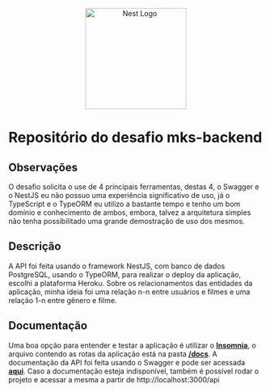 <p align="center">
  <a href="http://nestjs.com/" target="blank"><img src="https://nestjs.com/img/logo-small.svg" width="200" alt="Nest Logo" /></a>
</p>

# Repositório do desafio mks-backend

## Observações

O desafio solicita o use de 4 principais ferramentas, destas 4, o Swagger e o NestJS eu não possuo uma experiência significativo de uso, já o TypeScript e o TypeORM eu utilizo a bastante tempo e tenho um bom domínio e conhecimento de ambos, embora, talvez a arquitetura simples não tenha possibilitado uma grande demostração de uso dos mesmos.

## Descrição

A API foi feita usando o framework NestJS, com banco de dados PostgreSQL, usando o TypeORM, para realizar o deploy da aplicação, escolhi a plataforma Heroku. Sobre os relacionamentos das entidades da aplicação, minha ideia foi uma relação n-n entre usuários e filmes e uma relação 1-n entre gênero e filme.

## Documentação

Uma boa opção para entender e testar a aplicação é utilizar o **[Insomnia](https://insomnia.rest/)**, o arquivo contendo as rotas da aplicação está na pasta **[/docs](https://github.com/BrunoBudelRossi/mks-backend-challenge/tree/master/docs)**.
A documentação da API foi feita usando o Swagger e pode ser acessada **[aqui](https://mks-movies.herokuapp.com/api/)**.
Caso a documentação esteja indisponível, também é possível rodar o projeto e acessar a mesma a partir de http://localhost:3000/api
